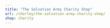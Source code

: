 ```yaml
---
title: "The Salvation Army Charity Shop"
url: /chorley/the-salvation-army-charity-shop/
shop: charity
---
```

